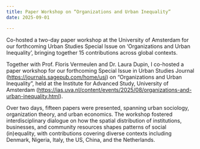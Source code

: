 ```yaml
---
title: Paper Workshop on “Organizations and Urban Inequality”
date: 2025-09-01

---
```


Co-hosted a two-day paper workshop at the University of Amsterdam for our forthcoming Urban Studies Special Issue on ‘Organizations and Urban Inequality’, bringing together 15 contributions across global contexts.

<!--more-->

Together with Prof. Floris Vermeulen and Dr. Laura Dupin, I co-hosted a paper workshop for our forthcoming Special Issue in Urban Studies Journal (https://journals.sagepub.com/home/usj) on “Organizations and Urban Inequality”, held at the Institute for Advanced Study, University of Amsterdam (https://ias.uva.nl/content/events/2025/08/organizations-and-urban-inequality.html). 

Over two days, fifteen papers were presented, spanning urban sociology, organization theory, and urban economics. The workshop fostered interdisciplinary dialogue on how the spatial distribution of institutions, businesses, and community resources shapes patterns of social (in)equality, with contributions covering diverse contexts including Denmark, Nigeria, Italy, the US, China, and the Netherlands.


